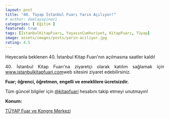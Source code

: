 ```yaml
---
layout: post
title: "40. Tüyap İstanbul Fuarı Yarın Açılıyor!"
# author: damlayayinevi
categories: [ Eğitim ]
featured: true
tags: [İstanbulKitapFuarı, YaşasınCumhuriyet, KitapFuarı, Tüyap]
image: assets/images/posts/yarin-aciliyor.jpg
rating: 4.5
---
```

<p style="text-align: justify;">
  Heyecanla beklenen 40. İstanbul Kitap Fuarı'nın açılmasına saatler kaldı!
</p>

<p style="text-align: justify;">
  40. İstanbul Kitap Fuarı'na ziyaretçi olarak katılım sağlamak için <a href="https://istanbulkitapfuari.com/">www.istanbulkitapfuari.com</a>web sitesini ziyaret edebilirsiniz.
</p>
 
**Fuar;  öğrenci, öğretmen, engelli ve emeklilere ücretsizdir.**

<p style="text-align: justify;">
  Tüm güncel bilgiler için <a href="https://www.instagram.com/kitapfuari/">@kitapfuari</a> hesabını takip etmeyi unutmayın!
</p>

**Konum:**
<p style="text-align: justify;">
  <a href="https://maps.app.goo.gl/dSv1GmNsnBKo1Kf9A">TÜYAP Fuar ve Kongre Merkezi</a>
</p>
